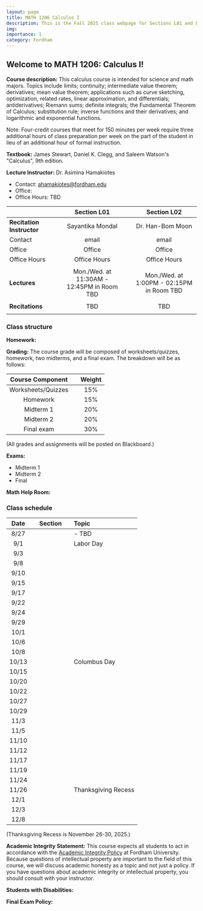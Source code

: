 ```yaml
---
layout: page
title: MATH 1206 Calculus I
description: This is the Fall 2025 class webpage for Sections L01 and L02 of MATH 1206 Calculus I at Fordham. 
img: 
importance: 1
category: Fordham
---
```


## Welcome to MATH 1206: Calculus I! 

**Course description:** This calculus course is intended for science and math majors. Topics include limits; continuity; intermediate value theorem; derivatives; mean value theorem; applications such as curve sketching, optimization, related rates, linear approximation, and differentials; antiderivatives; Riemann sums; definite integrals; the Fundamental Theorem of Calculus; substitution rule; inverse functions and their derivatives; and logarithmic and exponential functions. 

Note: Four-credit courses that meet for 150 minutes per week require three additional hours of class preparation per week on the part of the student in lieu of an additional hour of formal instruction.

**Textbook:** James Stewart, Daniel K. Clegg, and Saleem Watson's "Calculus", 9th edition.

**Lecture Instructor:** Dr. Asimina Hamakiotes
* Contact: ahamakiotes@fordham.edu
* Office:
* Office Hours: TBD


|  |       |  Section L01   |       |  Section L02  | 
| :----     | :---: |  :----:       | :---: | :----:      |
| **Recitation Instructor** | | Sayantika Mondal | | Dr. Han-Bom Moon   |
| Contact | | email | | email  |
| Office | | Office | | Office  |
| Office Hours | | Office Hours | | Office Hours   |
|                | |                                 |       |                          |
| **Lectures** | | Mon./Wed. at 11:30AM - 12:45PM in Room TBD | | Mon./Wed. at 1:00PM - 02:15PM in Room TBD  |
|                | |                                 |       |                          |
| **Recitations** | | TBD | | TBD  | 
|                | |                                 |       |                          |



### Class structure

**Homework:**

**Grading:** The course grade will be composed of worksheets/quizzes, homework, two midterms, and a final exam. The breakdown will be as follows: 

| Course Component |       | Weight    | 
| :----:           | :---: |  :----:   |   
| Worksheets/Quizzes       |       |  15%      |  
| Homework         |       |  15%      |
| Midterm 1   |       |  20%      | 
| Midterm 2     |       |  20%      | 
| Final exam       |       |  30%      | 


(All grades and assignments will be posted on Blackboard.) 


**Exams:** 
* Midterm 1
* Midterm 2
* Final

**Math Help Room:**


### Class schedule

| Date  |      | Section |      | Topic                                                                   | 
| :---: | :--: | :---:   | :--: | :---                                                                    | 
| 8/27  |      |         |      |  - TBD  |  
| 9/1   |      |         |      | Labor Day   | 
| 9/3   |      |         |      |      | 
| 9/8   |      |         |      |                                             |   
| 9/10  |      |         |      |              |
| 9/15  |      |         |      |                                       | 
| 9/17  |      |         |      |                               |  
| 9/22  |      |         |      |                           |    
| 9/24  |      |         |      |                                  | 
| 9/29  |      |         |      |                              |  
| 10/1  |      |         |      |                         | 
| 10/6  |      |         |      |                              | 
| 10/8  |      |         |      |                                                  |  
| 10/13 |      |         |      |  Columbus Day        |   
| 10/15 |      |         |      |                                               |   
| 10/20 |      |         |      |                               |     
| 10/22 |      |         |      |                            | 
| 10/27 |      |         |      |                             |     
| 10/29 |      |         |      |                                | 
| 11/3  |      |         |      |                                                    |  
| 11/5  |      |         |      |                                           |
| 11/10 |      |         |      |                                           |
| 11/12 |      |         |      |                                           |
| 11/17 |      |         |      |                                           |
| 11/19 |      |         |      |                                           |
| 11/24 |      |         |      |                                           |
| 11/26 |      |         |      |  Thanksgiving Recess                                         |
| 12/1  |      |         |      |                                           |
| 12/3  |      |         |      |                                           |
| 12/8  |      |         |      |                                           |


(Thanksgiving Recess is November 26-30, 2025.)

**Academic Integrity Statement:** This course expects all students to act in accordance with the [Academic Integrity Policy](https://www.fordham.edu/resources/policies/academic-integrity-policy/) at Fordham University. Because questions of intellectual property are important to the field of this course, we will discuss academic honesty as a topic and not just a policy. If you have questions about academic integrity or intellectual property, you should consult with your instructor. 

**Students with Disabilities:** 

**Final Exam Policy:** 





